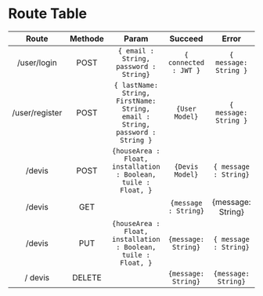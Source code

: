 # Route Table

|Route|Methode|Param|Succeed|Error|  
|:-:|:-:|:-:|:-:|:-:|
| /user/login |POST|`{ email : String, password : String}` | `{ connected : JWT }` | `{ message: String }`|
| /user/register |POST|`{ lastName: String, FirstName: String, email : String, password : String }`| `{User Model}` | `{ message: String }`|
| /devis |POST| `{houseArea : Float, installation : Boolean,  tuile : Float, }` | `{Devis Model}`| `{ message : String}`|
  /devis |GET|` `|`{message : String}` |{message: String}|
| /devis |PUT| `{houseArea : Float, installation : Boolean,  tuile : Float, }` | `{message: String}`| `{ message : String}`|
/ devis |DELETE|` `|`{message: String}` |`{message: String}`|